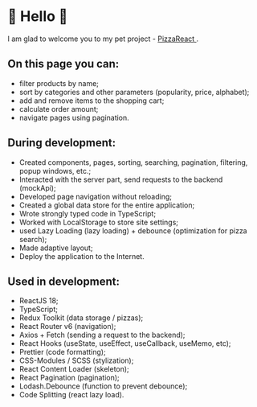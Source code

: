 # 🍕 Hello 🍕


I am glad to welcome you to my pet project - [ PizzaReact ](https://medyanenko.github.io/PizzaReact/).

## On this page you can:

- filter products by name;
- sort by categories and other parameters (popularity, price, alphabet);
- add and remove items to the shopping cart;
- calculate order amount;
- navigate pages using pagination.

## During development:

- Created components, pages, sorting, searching, pagination, filtering, popup windows, etc.;
- Interacted with the server part, send requests to the backend (mockApi);
- Developed page navigation without reloading;
- Created a global data store for the entire application;
- Wrote strongly typed code in TypeScript;
- Worked with LocalStorage to store site settings;
- used Lazy Loading (lazy loading) + debounce (optimization for pizza search);
- Made adaptive layout;
- Deploy the application to the Internet.

## Used in development:

- ReactJS 18;
- TypeScript;
- Redux Toolkit (data storage / pizzas);
- React Router v6 (navigation);
- Axios + Fetch (sending a request to the backend); 
- React Hooks (useState, useEffect, useCallback, useMemo, etc);
- Prettier (code formatting);
- CSS-Modules / SCSS (stylization);
- React Content Loader (skeleton); 
- React Pagination (pagination); 
- Lodash.Debounce (function to prevent debounce);
- Code Splitting (react lazy load).